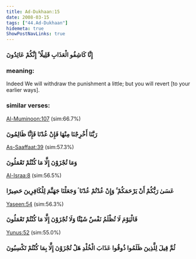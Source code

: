 ```yaml
---
title: Ad-Dukhaan:15
date: 2008-03-15
tags: ["44.Ad-Dukhaan"]
hidemeta: true 
ShowPostNavLinks: true 
---
```

### إِنَّا كَاشِفُو الْعَذَابِ قَلِيلًا ۚ إِنَّكُمْ عَائِدُونَ
### meaning: 
Indeed We will withdraw the punishment a little; but you will revert [to your earlier ways].
### similar verses: 

[Al-Muminoon:107](/23/107) (sim:66.7%)

### رَبَّنَا أَخْرِجْنَا مِنْهَا فَإِنْ عُدْنَا فَإِنَّا ظَالِمُونَ

[As-Saaffaat:39](/37/39) (sim:57.3%)

### وَمَا تُجْزَوْنَ إِلَّا مَا كُنْتُمْ تَعْمَلُونَ

[Al-Israa:8](/17/8) (sim:56.5%)

### عَسَىٰ رَبُّكُمْ أَنْ يَرْحَمَكُمْ ۚ وَإِنْ عُدْتُمْ عُدْنَا ۘ وَجَعَلْنَا جَهَنَّمَ لِلْكَافِرِينَ حَصِيرًا

[Yaseen:54](/36/54) (sim:56.3%)

### فَالْيَوْمَ لَا تُظْلَمُ نَفْسٌ شَيْئًا وَلَا تُجْزَوْنَ إِلَّا مَا كُنْتُمْ تَعْمَلُونَ

[Yunus:52](/10/52) (sim:55.0%)

### ثُمَّ قِيلَ لِلَّذِينَ ظَلَمُوا ذُوقُوا عَذَابَ الْخُلْدِ هَلْ تُجْزَوْنَ إِلَّا بِمَا كُنْتُمْ تَكْسِبُونَ
